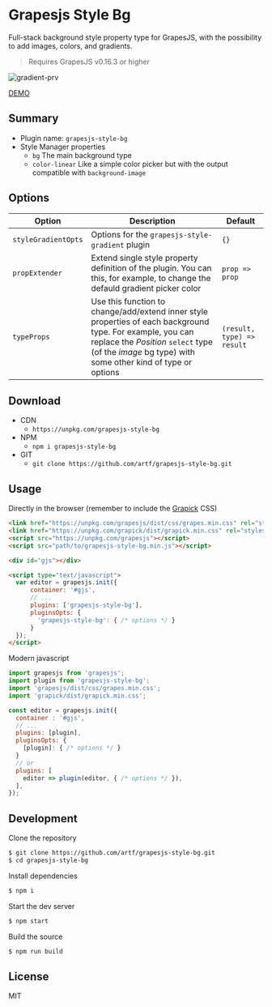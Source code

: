 # Grapesjs Style Bg

Full-stack background style property type for GrapesJS, with the possibility to add images, colors, and gradients.

> Requires GrapesJS v0.16.3 or higher

![gradient-prv](https://user-images.githubusercontent.com/11614725/77124488-461ed400-6a43-11ea-9cc5-f80bd3729ef3.jpg)

[DEMO](https://grapesjs.com/demo.html)

## Summary

* Plugin name: `grapesjs-style-bg`
* Style Manager properties
    * `bg` The main background type
    * `color-linear` Like a simple color picker but with the output compatible with `background-image`



## Options

| Option | Description | Default |
|-|-|-
| `styleGradientOpts` | Options for the `grapesjs-style-gradient` plugin  | `{}` |
| `propExtender` | Extend single style property definition of the plugin. You can this, for example, to change the defauld gradient picker color | `prop => prop` |
| `typeProps` | Use this function to change/add/extend inner style properties of each background type. For example, you can replace the *Position* `select` type (of the *image* bg type) with some other kind of type or options | `(result, type) => result` |



## Download

* CDN
  * `https://unpkg.com/grapesjs-style-bg`
* NPM
  * `npm i grapesjs-style-bg`
* GIT
  * `git clone https://github.com/artf/grapesjs-style-bg.git`



## Usage

Directly in the browser (remember to include the [Grapick](https://github.com/artf/grapick) CSS)
```html
<link href="https://unpkg.com/grapesjs/dist/css/grapes.min.css" rel="stylesheet"/>
<link href="https://unpkg.com/grapick/dist/grapick.min.css" rel="stylesheet">
<script src="https://unpkg.com/grapesjs"></script>
<script src="path/to/grapesjs-style-bg.min.js"></script>

<div id="gjs"></div>

<script type="text/javascript">
  var editor = grapesjs.init({
      container: '#gjs',
      // ...
      plugins: ['grapesjs-style-bg'],
      pluginsOpts: {
        'grapesjs-style-bg': { /* options */ }
      }
  });
</script>
```

Modern javascript
```js
import grapesjs from 'grapesjs';
import plugin from 'grapesjs-style-bg';
import 'grapesjs/dist/css/grapes.min.css';
import 'grapick/dist/grapick.min.css';

const editor = grapesjs.init({
  container : '#gjs',
  // ...
  plugins: [plugin],
  pluginsOpts: {
    [plugin]: { /* options */ }
  }
  // or
  plugins: [
    editor => plugin(editor, { /* options */ }),
  ],
});
```



## Development

Clone the repository

```sh
$ git clone https://github.com/artf/grapesjs-style-bg.git
$ cd grapesjs-style-bg
```

Install dependencies

```sh
$ npm i
```

Start the dev server

```sh
$ npm start
```

Build the source

```sh
$ npm run build
```



## License

MIT
